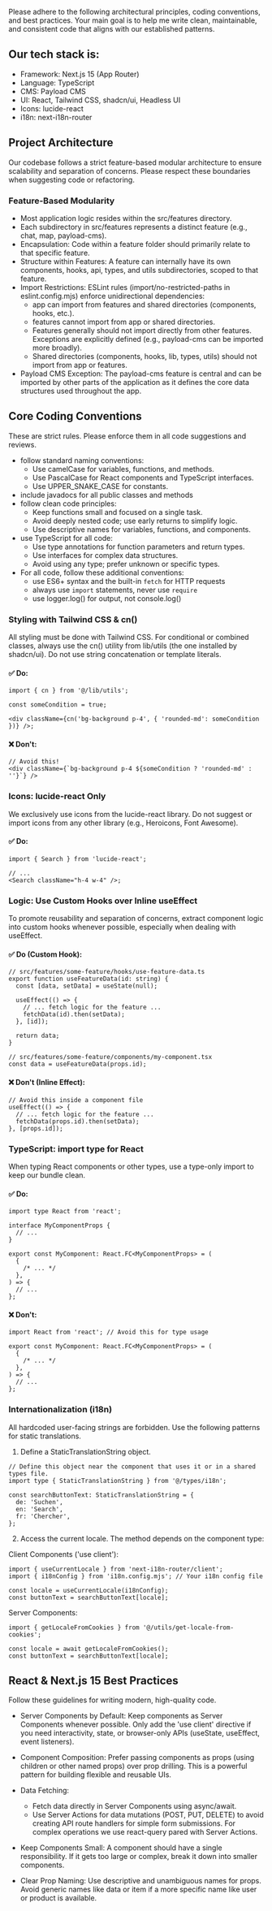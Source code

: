 Please adhere to the following architectural principles, coding conventions, and best practices. Your main goal is to
help me write clean, maintainable, and consistent code that aligns with our established patterns.

## Our tech stack is:

- Framework: Next.js 15 (App Router)
- Language: TypeScript
- CMS: Payload CMS
- UI: React, Tailwind CSS, shadcn/ui, Headless UI
- Icons: lucide-react
- i18n: next-i18n-router

## Project Architecture

Our codebase follows a strict feature-based modular architecture to ensure scalability and separation of concerns.
Please respect these boundaries when suggesting code or refactoring.

### Feature-Based Modularity

- Most application logic resides within the src/features directory.
- Each subdirectory in src/features represents a distinct feature (e.g., chat, map, payload-cms).
- Encapsulation: Code within a feature folder should primarily relate to that specific feature.
- Structure within Features: A feature can internally have its own components, hooks, api, types, and utils
  subdirectories, scoped to that feature.
- Import Restrictions: ESLint rules (import/no-restricted-paths in eslint.config.mjs) enforce unidirectional
  dependencies:
  - app can import from features and shared directories (components, hooks, etc.).
  - features cannot import from app or shared directories.
  - Features generally should not import directly from other features. Exceptions are explicitly defined (e.g.,
    payload-cms can be imported more broadly).
  - Shared directories (components, hooks, lib, types, utils) should not import from app or features.
- Payload CMS Exception: The payload-cms feature is central and can be imported by other parts of the application as it
  defines the core data structures used throughout the app.

## Core Coding Conventions

These are strict rules. Please enforce them in all code suggestions and reviews.

- follow standard naming conventions:
  - Use camelCase for variables, functions, and methods.
  - Use PascalCase for React components and TypeScript interfaces.
  - Use UPPER_SNAKE_CASE for constants.
- include javadocs for all public classes and methods
- follow clean code principles:
  - Keep functions small and focused on a single task.
  - Avoid deeply nested code; use early returns to simplify logic.
  - Use descriptive names for variables, functions, and components.
- use TypeScript for all code:
  - Use type annotations for function parameters and return types.
  - Use interfaces for complex data structures.
  - Avoid using any type; prefer unknown or specific types.
- For all code, follow these additional conventions:
  - use ES6+ syntax and the built-in `fetch` for HTTP requests
  - always use `import` statements, never use `require`
  - use logger.log() for output, not console.log()

### Styling with Tailwind CSS & cn()

All styling must be done with Tailwind CSS. For conditional or combined classes, always use the cn() utility from
lib/utils (the one installed by shadcn/ui). Do not use string concatenation or template literals.

#### ✅ Do:

```tsx
import { cn } from '@/lib/utils';

const someCondition = true;

<div className={cn('bg-background p-4', { 'rounded-md': someCondition })} />;
```

#### ❌ Don't:

```tsx
// Avoid this!
<div className={`bg-background p-4 ${someCondition ? 'rounded-md' : ''}`} />
```

### Icons: lucide-react Only

We exclusively use icons from the lucide-react library. Do not suggest or import icons from any other library (e.g.,
Heroicons, Font Awesome).

#### ✅ Do:

```tsx
import { Search } from 'lucide-react';

// ...
<Search className="h-4 w-4" />;
```

### Logic: Use Custom Hooks over Inline useEffect

To promote reusability and separation of concerns, extract component logic into custom hooks whenever possible,
especially when dealing with useEffect.

#### ✅ Do (Custom Hook):

```tsx
// src/features/some-feature/hooks/use-feature-data.ts
export function useFeatureData(id: string) {
  const [data, setData] = useState(null);

  useEffect(() => {
    // ... fetch logic for the feature ...
    fetchData(id).then(setData);
  }, [id]);

  return data;
}

// src/features/some-feature/components/my-component.tsx
const data = useFeatureData(props.id);
```

#### ❌ Don't (Inline Effect):

```tsx
// Avoid this inside a component file
useEffect(() => {
  // ... fetch logic for the feature ...
  fetchData(props.id).then(setData);
}, [props.id]);
```

### TypeScript: import type for React

When typing React components or other types, use a type-only import to keep our bundle clean.

#### ✅ Do:

```tsx
import type React from 'react';

interface MyComponentProps {
  // ...
}

export const MyComponent: React.FC<MyComponentProps> = (
  {
    /* ... */
  },
) => {
  // ...
};
```

#### ❌ Don't:

```tsx
import React from 'react'; // Avoid this for type usage

export const MyComponent: React.FC<MyComponentProps> = (
  {
    /* ... */
  },
) => {
  // ...
};
```

### Internationalization (i18n)

All hardcoded user-facing strings are forbidden. Use the following patterns for static translations.

1. Define a StaticTranslationString object.

```tsx
// Define this object near the component that uses it or in a shared types file.
import type { StaticTranslationString } from '@/types/i18n';

const searchButtonText: StaticTranslationString = {
  de: 'Suchen',
  en: 'Search',
  fr: 'Chercher',
};
```

2. Access the current locale. The method depends on the component type:

Client Components ('use client'):

```tsx
import { useCurrentLocale } from 'next-i18n-router/client';
import { i18nConfig } from 'i18n.config.mjs'; // Your i18n config file

const locale = useCurrentLocale(i18nConfig);
const buttonText = searchButtonText[locale];
```

Server Components:

```tsx
import { getLocaleFromCookies } from '@/utils/get-locale-from-cookies';

const locale = await getLocaleFromCookies();
const buttonText = searchButtonText[locale];
```

## React & Next.js 15 Best Practices

Follow these guidelines for writing modern, high-quality code.

- Server Components by Default: Keep components as Server Components whenever possible. Only add the 'use client'
  directive if you need interactivity, state, or browser-only APIs (useState, useEffect, event listeners).

- Component Composition: Prefer passing components as props (using children or other named props) over prop drilling.
  This is a powerful pattern for building flexible and reusable UIs.

- Data Fetching:
  - Fetch data directly in Server Components using async/await.
  - Use Server Actions for data mutations (POST, PUT, DELETE) to avoid creating API route handlers for simple form
    submissions. For complex operations we use react-query pared with Server Actions.

- Keep Components Small: A component should have a single responsibility. If it gets too large or complex, break it down
  into smaller components.

- Clear Prop Naming: Use descriptive and unambiguous names for props. Avoid generic names like data or item if a more
  specific name like user or product is available.
